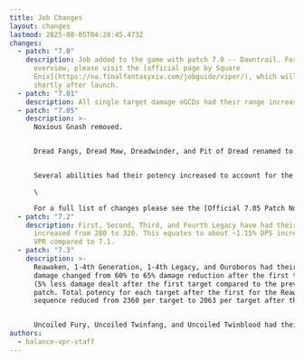 ```yaml
---
title: Job Changes
layout: changes
lastmod: 2025-08-05T04:28:45.473Z
changes:
  - patch: "7.0"
    description: Job added to the game with patch 7.0 -- Dawntrail. For a full
      overview, please visit the [official page by Square
      Enix](https://na.finalfantasyxiv.com/jobguide/viper/), which will be live
      shortly after launch.
  - patch: "7.01"
    description: All single target damage oGCDs had their range increased from 3y to 5y.
  - patch: "7.05"
    description: >-
      Noxious Gnash removed. 


      Dread Fangs, Dread Maw, Dreadwinder, and Pit of Dread renamed to Reaving Fangs, Reaving Maw, Vicewinder, and Vicepit respectively. 


      Several abilities had their potency increased to account for the removal of Noxious Gnash, and some were buffed even further than to make up for the difference. This resulted in a ~2.3% DPS buff for VPR compared to 7.01.\

      \

      For a full list of changes please see the [Official 7.05 Patch Notes.](https://na.finalfantasyxiv.com/lodestone/topics/detail/3a247a30e096e56b701157cd9fb903299a244c2f)
  - patch: "7.2"
    description: First, Second, Third, and Fourth Legacy have had their potency
      increased from 280 to 320. This equates to about ~1.15% DPS increase for
      VPR compared to 7.1.
  - patch: "7.3"
    description: >-
      Reawaken, 1-4th Generation, 1-4th Legacy, and Ouroboros had their falloff
      damage changed from 60% to 65% damage reduction after the first target.
      (5% less damage dealt after the first target compared to the previous
      patch. Total potency for each target after the first for the Reawaken
      sequence reduced from 2360 per target to 2063 per target after the first.)


      Uncoiled Fury, Uncoiled Twinfang, and Uncoiled Twinblood had their falloff damage changed from 50% to 60% damage reduction after the first target. (10% less damage dealt after the first target compared to the previous patch. Total potency reduced from 510 per target to 408 per target after the first.)
authors:
  - balance-vpr-staff
---
```

